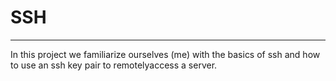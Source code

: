 # SSH
---
In this project we familiarize ourselves (me) with the basics of ssh and how to use an ssh key pair to remotelyaccess a server.
